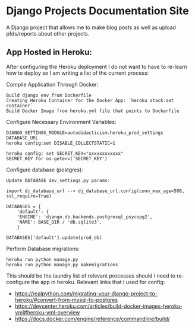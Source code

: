 # Django Projects Documentation Site 
A Django project that allows me to make blog posts as well as upload pfds/reports about other projects.

## App Hosted in Heroku:
After configuring the Heroku deployment I do not want to have to re-learn how to deploy so I am writing a list of the current process:


Compile Application Through Docker:
```
Build django env from Dockerfile 
Creating Heroku Container for the Docker App: `heroku stack:set container`
Build Docker Image from heroku.yml file that points to Dockerfile
```

Configure Necessary Environment Variables:
```
DJANGO_SETTINGS_MODULE=autodidacticism.heroku_prod_settings
DATABASE_URL
heroku config:set DISABLE_COLLECTSTATIC=1

heroku config: set SECRET_KEY="xxxxxxxxxxxx"
SECRET_KEY for os.getenv('SECRET_KEY')
```

Configure database (postgres):
```
Update DATABASE dev_settings.py params:

import dj_database_url --> dj_database_url.config(conn_max_age=500, ssl_require=True)

DATABASES = {
	'default': {
    'ENGINE': 'django.db.backends.postgresql_psycopg2',
    'NAME': BASE_DIR / 'db.sqlite3',
	}

DATABASES['default'].update(prod_db)
```

Perform Database migrations:
```
heroku run python manage.py               
heroku run python manage.py makemigrations     
```

This should be the laundry list of relevant processes should I need to re-configure the app in heroku. Relevant links that I used for config:

* https://realpython.com/migrating-your-django-project-to-heroku/#convert-from-mysql-to-postgres
* https://devcenter.heroku.com/articles/build-docker-images-heroku-yml#heroku-yml-overview
* https://docs.docker.com/engine/reference/commandline/build/



  

